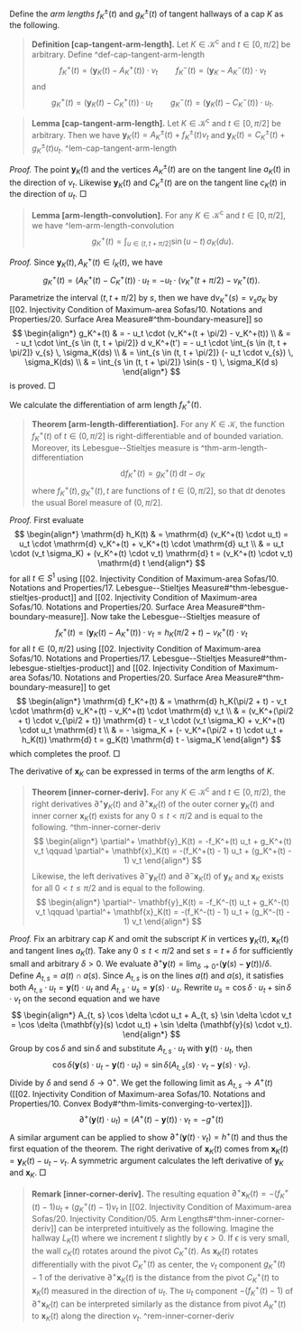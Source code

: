 Define the _arm lengths_ $f_K^{\pm}(t)$ and $g_K^{\pm}(t)$ of tangent hallways of a cap $K$ as the following.

> __Definition [cap-tangent-arm-length].__ Let $K \in \mathcal{K}^\mathrm{c}$ and $t \in [0, \pi/2]$ be arbitrary. Define ^def-cap-tangent-arm-length
$$
f_K^+(t) = \left( \mathbf{y}_K(t) - A_K^+(t) \right) \cdot v_t \qquad f_K^-(t) = \left( \mathbf{y}_K - A_K^-(t) \right) \cdot v_t
$$
> and
$$
g_K^+(t) = \left( \mathbf{y}_K(t) - C_K^+(t) \right)  \cdot u_t \qquad g_K^-(t) = \left( \mathbf{y}_K(t) - C_K^-(t) \right)  \cdot u_t.
$$

> __Lemma [cap-tangent-arm-length].__ Let $K \in \mathcal{K}^\mathrm{c}$ and $t \in [0, \pi/2]$ be arbitrary. Then we have $\mathbf{y}_K(t) = A^{\pm}_K(t) + f_K^{\pm}(t) v_t$ and $\mathbf{y}_K(t) = C^{\pm}_K(t) + g_K^{\pm}(t) u_t$. ^lem-cap-tangent-arm-length

_Proof._ The point $\mathbf{y}_K(t)$ and the vertices $A_K^{\pm}(t)$ are on the tangent line $a_K(t)$ in the direction of $v_t$. Likewise $\mathbf{y}_K(t)$ and $C_K^{\pm}(t)$ are on the tangent line $c_K(t)$ in the direction of $u_t$. □

> __Lemma [arm-length-convolution].__ For any $K \in \mathcal{K}^\mathrm{c}$ and $t \in [0, \pi/2]$, we have ^lem-arm-length-convolution
$$
g_K^+(t) = \int_{u \in (t, t + \pi/2]} \sin(u - t) \, \sigma_K(du).
$$

_Proof._ Since $\mathbf{y}_K(t), A_K^+(t) \in l_K(t)$, we have
$$
g_K^+(t) = (A_K^+(t) - C_K^+(t)) \cdot u_t = - u_t \cdot (v_K^+(t + \pi/2) - v_K^+(t)).
$$
Parametrize the interval $(t, t + \pi/2]$ by $s$, then we have $\mathrm{d} v_K^+(s) = v_{s} \sigma_K$ by [[02. Injectivity Condition of Maximum-area Sofas/10. Notations and Properties/20. Surface Area Measure#^thm-boundary-measure]] so
$$
\begin{align*}
g_K^+(t) & = - u_t \cdot (v_K^+(t + \pi/2) - v_K^+(t)) \\
& = - u_t \cdot \int_{s \in (t, t + \pi/2]} d v_K^+(t') = - u_t \cdot \int_{s \in (t, t + \pi/2]} v_{s} \, \sigma_K(ds) \\
& = \int_{s \in (t, t + \pi/2]} (- u_t \cdot v_{s}) \, \sigma_K(ds) \\
& = \int_{s \in (t, t + \pi/2]} \sin(s - t) \, \sigma_K(d s)
\end{align*}
$$
is proved. □

We calculate the differentiation of arm length $f_K^+(t)$.

> __Theorem [arm-length-differentiation].__ For any $K \in \mathcal{K}$, the function $f^+_K(t)$ of $t \in (0, \pi/2]$ is right-differentiable and of bounded variation. Moreover, its Lebesgue--Stieltjes measure is ^thm-arm-length-differentiation
$$
\mathrm{d} f_K^+(t) = g_K^+(t)\, \mathrm{d} t - \sigma_K
$$
> where $f_K^+(t), g_K^+(t), t$ are functions of $t \in (0, \pi/2]$, so that $\mathrm{d} t$ denotes the usual Borel measure of $(0, \pi/2]$.

_Proof._ First evaluate
$$
\begin{align*}
\mathrm{d} h_K(t) & = \mathrm{d} (v_K^+(t) \cdot u_t) = u_t \cdot \mathrm{d} v_K^+(t) + v_K^+(t) \cdot \mathrm{d} u_t \\
& = u_t \cdot (v_t \sigma_K) + (v_K^+(t) \cdot v_t) \mathrm{d} t = (v_K^+(t) \cdot v_t) \mathrm{d} t
\end{align*}
$$
for all $t \in S^1$ using [[02. Injectivity Condition of Maximum-area Sofas/10. Notations and Properties/17. Lebesgue--Stieltjes Measure#^thm-lebesgue-stieltjes-product]] and [[02. Injectivity Condition of Maximum-area Sofas/10. Notations and Properties/20. Surface Area Measure#^thm-boundary-measure]]. Now take the Lebesgue--Stieltjes measure of
$$
f_K^+(t) = \left( \mathbf{y}_K(t) - A_K^+(t) \right) \cdot v_t = h_K(\pi/2 + t) - v_K^+(t) \cdot v_t
$$
for all $t \in (0, \pi/2]$ using [[02. Injectivity Condition of Maximum-area Sofas/10. Notations and Properties/17. Lebesgue--Stieltjes Measure#^thm-lebesgue-stieltjes-product]] and [[02. Injectivity Condition of Maximum-area Sofas/10. Notations and Properties/20. Surface Area Measure#^thm-boundary-measure]] to get
$$
\begin{align*}
\mathrm{d} f_K^+(t) & = \mathrm{d} h_K(\pi/2 + t) - v_t \cdot \mathrm{d} v_K^+(t) - v_K^+(t) \cdot \mathrm{d} v_t \\
& = (v_K^+(\pi/2 + t) \cdot v_{\pi/2 + t}) \mathrm{d} t - v_t \cdot (v_t \sigma_K) + v_K^+(t) \cdot u_t \mathrm{d} t \\
& = - \sigma_K + (- v_K^+(\pi/2 + t) \cdot u_t + h_K(t)) \mathrm{d} t
= g_K(t) \mathrm{d} t - \sigma_K
\end{align*}
$$
which completes the proof. □

The derivative of $\mathbf{x}_K$ can be expressed in terms of the arm lengths of $K$.

> __Theorem [inner-corner-deriv].__ For any $K \in \mathcal{K}^\mathrm{c}$ and $t \in [0, \pi/2)$, the right derivatives $\partial^+ \mathbf{y}_K(t)$ and $\partial^+ \mathbf{x}_K(t)$ of the outer corner $\mathbf{y}_K(t)$ and inner corner $\mathbf{x}_K(t)$ exists for any $0 \leq t < \pi/2$ and is equal to the following. ^thm-inner-corner-deriv
$$
\begin{align*}
	\partial^+ \mathbf{y}_K(t) = -f_K^+(t) u_t + g_K^+(t) v_t \qquad \partial^+ \mathbf{x}_K(t) = -(f_K^+(t) - 1) u_t + (g_K^+(t) - 1) v_t
\end{align*}
$$
> Likewise, the left derivatives $\partial^- \mathbf{y}_K(t)$ and $\partial^- \mathbf{x}_K(t)$ of $\mathbf{y}_K$ and $\mathbf{x}_K$ exists for all $0 < t \leq \pi/2$ and is equal to the following.
$$
\begin{align*}
	\partial^- \mathbf{y}_K(t) = -f_K^-(t) u_t + g_K^-(t) v_t \qquad \partial^+ \mathbf{x}_K(t) = -(f_K^-(t) - 1) u_t + (g_K^-(t) - 1) v_t
\end{align*}
$$

_Proof._ Fix an arbitrary cap $K$ and omit the subscript $K$ in vertices $\mathbf{y}_K(t)$, $\mathbf{x}_K(t)$ and tangent lines $a_K(t)$. Take any $0 \leq t < \pi/2$ and set $s = t + \delta$ for sufficiently small and arbitrary $\delta > 0$. We evaluate $\partial^+ \mathbf{y}(t) = \lim_{\delta \rightarrow 0^+}(\mathbf{y}(s) - \mathbf{y}(t)) / \delta$. Define $A_{t, s} = a(t) \cap a(s)$. Since $A_{t, s}$ is on the lines $a(t)$ and $a(s)$, it satisfies both $A_{t, s} \cdot u_t = \mathbf{y}(t) \cdot u_t$ and $A_{t, s} \cdot u_s = \mathbf{y}(s) \cdot u_s$. Rewrite $u_s = \cos \delta \cdot u_t + \sin \delta \cdot v_t$ on the second equation and we have
$$
\begin{align*}
	A_{t, s} \cos \delta \cdot u_t + A_{t, s} \sin \delta \cdot v_t =  	\cos \delta (\mathbf{y}(s) \cdot u_t) + \sin \delta (\mathbf{y}(s) \cdot v_t).
\end{align*}
$$
Group by $\cos \delta$ and $\sin \delta$ and substitute $A_{t, s} \cdot u_t$ with $\mathbf{y}(t) \cdot u_t$, then
$$ \cos \delta (\mathbf{y}(s) \cdot u_t - \mathbf{y}(t) \cdot u_t)
	= \sin \delta (A_{t, s}  (s) \cdot v_t - \mathbf{y}(s) \cdot v_t) .
	$$
Divide by $\delta$ and send $\delta \to 0^+$. We get the following limit as $A_{t, s} \to A^+(t)$ ([[02. Injectivity Condition of Maximum-area Sofas/10. Notations and Properties/10. Convex Body#^thm-limits-converging-to-vertex]]).
$$ \partial^+ (\mathbf{y}(t) \cdot u_t)  = (A^+(t) - \mathbf{y}(t)) \cdot v_t = - g^+(t)$$
A similar argument can be applied to show $\partial^+ (\mathbf{y}(t) \cdot v_t) = h^+(t)$ and thus the first equation of the theorem. The right derivative of $\mathbf{x}_K(t)$ comes from $\mathbf{x}_K(t) = \mathbf{y}_K(t) - u_t - v_t$. A symmetric argument calculates the left derivative of $\mathbf{y}_K$ and $\mathbf{x}_K$. □

> __Remark [inner-corner-deriv].__ The resulting equation $\partial^+ \mathbf{x}_K(t) = -(f_K^+(t) - 1) u_t + (g_K^+(t) - 1) v_t$ in [[02. Injectivity Condition of Maximum-area Sofas/20. Injectivity Condition/05. Arm Lengths#^thm-inner-corner-deriv]] can be interpreted intuitively as the following. Imagine the hallway $L_K(t)$ where we increment $t$ slightly by $\epsilon > 0$. If $\epsilon$ is very small, the wall $c_K(t)$ rotates around the pivot $C_K^+(t)$. As $\mathbf{x}_K(t)$ rotates differentially with the pivot $C_K^+(t)$ as center, the $v_t$ component $g_K^+(t) - 1$ of the derivative $\partial^+ \mathbf{x}_K(t)$ is the distance from the pivot $C_K^+(t)$ to $\mathbf{x}_K(t)$ measured in the direction of $u_t$. The $u_t$ component $-(f_K^+(t) - 1)$ of $\partial^+ \mathbf{x}_K(t)$ can be interpreted similarly as the distance from pivot $A^+_K(t)$ to $\mathbf{x}_K(t)$ along the direction $v_t$. ^rem-inner-corner-deriv